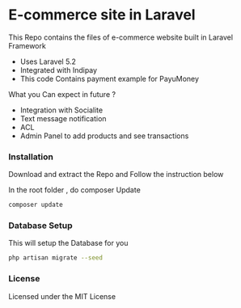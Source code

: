 # E-commerce site in Laravel



This Repo contains the files of e-commerce website built in Laravel Framework

  - Uses Laravel 5.2
  - Integrated with Indipay
  - This code Contains payment example for PayuMoney

What you Can expect in future ?
  - Integration with Socialite
  - Text message notification
  - ACL
  - Admin Panel to add products and see transactions

### Installation

Download and extract the Repo and Follow the instruction below

In the root folder , do composer Update 
```sh
composer update
```
### Database Setup
This will setup the Database for you
```sh
php artisan migrate --seed
```

### License
Licensed under the MIT License
